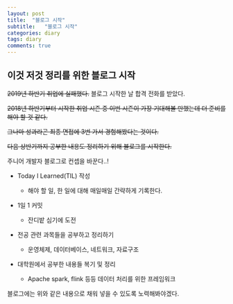 ```yaml
---
layout: post
title:  "블로그 시작"
subtitle:   "블로그 시작"
categories: diary
tags: diary
comments: true
---
```


## 이것 저것 정리를 위한 블로그 시작

~~2019년 하반기 취업에 실패했다.~~ 블로그 시작한 날 합격 전화를 받았다.

~~2018년 하반기부터 시작한 취업 시즌 중 이번 시즌이 가장 기대해볼 만했는데 더 준비를 해야 할 것 같다.~~

~~그나마 성과라곤 최종 면접에 3번 가서 경험해봤다는 것이다.~~

~~다음 상반기까지 공부한 내용도 정리하기 위해 블로그를 시작한다.~~

주니어 개발자 블로그로 컨셉을 바꾼다..!

- Today I Learned(TIL) 작성
  - 해야 할 일, 한 일에 대해 매일매일 간략하게 기록한다.

- 1일 1 커밋
  - 잔디밭 심기에 도전

- 전공 관련 과목들을 공부하고 정리하기
  - 운영체제, 데이터베이스, 네트워크, 자료구조

- 대학원에서 공부한 내용들 복기 및 정리
  - Apache spark, flink 등등 데이터 처리를 위한 프레임워크

블로그에는 위와 같은 내용으로 채워 넣을 수 있도록 노력해봐야겠다.



